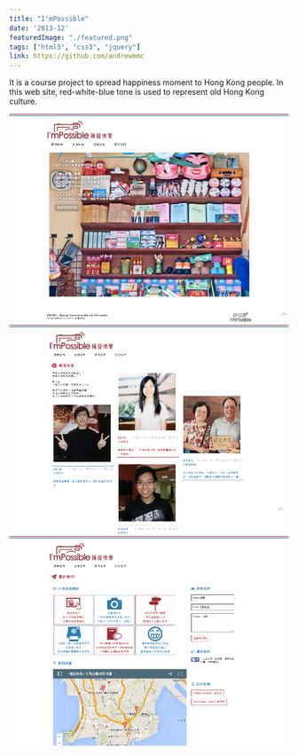 ```yaml
---
title: "I'mPossible"
date: '2013-12'
featuredImage: "./featured.png"
tags: ["html5", "css3", "jquery"]
link: https://github.com/andrewmmc
---
```


It is a course project to spread happiness moment to Hong Kong people. In this web site, red-white-blue tone is used to represent old Hong Kong culture.

![](./capture1.png)
![](./capture2.png)
![](./capture3.png)

